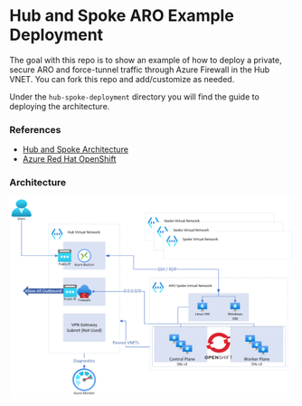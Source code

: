 # Hub and Spoke ARO Example Deployment

The goal with this repo is to show an example of how to deploy a private, secure ARO and force-tunnel traffic through Azure Firewall in the Hub VNET. You can fork this repo and add/customize as needed.

Under the `hub-spoke-deployment` directory you will find the guide to deploying the architecture.

### References
- [Hub and Spoke Architecture](https://docs.microsoft.com/en-us/azure/architecture/reference-architectures/hybrid-networking/hub-spoke?tabs=cli)
- [Azure Red Hat OpenShift](https://docs.microsoft.com/en-us/azure/openshift/)

### Architecture
![](./images/aro-hub-spoke-diagram.png)